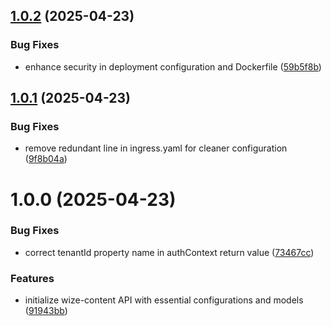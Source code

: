 ## [1.0.2](https://github.com/wize-works/wize-content/compare/v1.0.1...v1.0.2) (2025-04-23)


### Bug Fixes

* enhance security in deployment configuration and Dockerfile ([59b5f8b](https://github.com/wize-works/wize-content/commit/59b5f8b34d7b8609d83c28105ab921ecf9d8a6ec))

## [1.0.1](https://github.com/wize-works/wize-content/compare/v1.0.0...v1.0.1) (2025-04-23)


### Bug Fixes

* remove redundant line in ingress.yaml for cleaner configuration ([9f8b04a](https://github.com/wize-works/wize-content/commit/9f8b04a81bf90ea5cc4eeb06577491e51fd85301))

# 1.0.0 (2025-04-23)


### Bug Fixes

* correct tenantId property name in authContext return value ([73467cc](https://github.com/wize-works/wize-content/commit/73467ccdf30363d082545a22d4891ca8bb1d5a80))


### Features

* initialize wize-content API with essential configurations and models ([91943bb](https://github.com/wize-works/wize-content/commit/91943bbb4dddbc143e1f8e4726ce3d48d66a6cc9))
